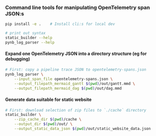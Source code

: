 ### Command line tools for manipulating OpenTelemetry span JSON:s

```bash
pip install -e .    # Install cli:s for local dev

# print out syntax
static_builder --help
pynb_log_parser --help
```

#### Expand one OpenTelemetry JSON into a directory structure (eg for debugging)
```bash
# First: copy a pipeline trace JSON to opentelemetry-spans.json
pynb_log_parser \
    --input_span_file opentelemetry-spans.json \
    --output_filepath_mermaid_gantt $(pwd)/out/gantt.mmd \
    --output_filepath_mermaid_dag $(pwd)/out/dag.mmd
```

#### Generate data suitable for static website
```bash
# First: download selection of zip files to `./cache` directory
static_builder \
    --zip_cache_dir $(pwd)/cache \
    --output_dir $(pwd)/out/ \
    --output_static_data_json $(pwd)/out/static_website_data.json
```
